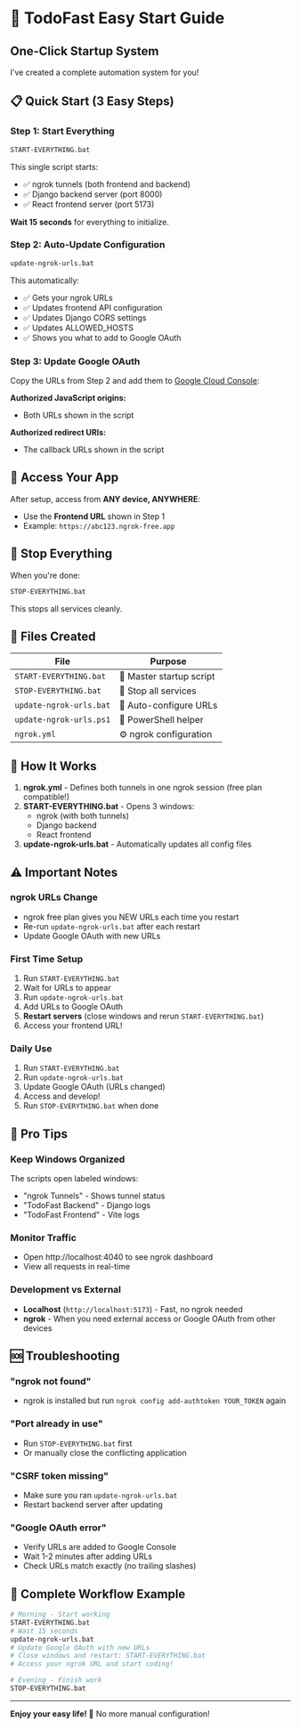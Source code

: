 # 🚀 TodoFast Easy Start Guide

## One-Click Startup System

I've created a complete automation system for you!

## 📋 **Quick Start (3 Easy Steps)**

### **Step 1: Start Everything**
```bash
START-EVERYTHING.bat
```

This single script starts:
- ✅ ngrok tunnels (both frontend and backend)
- ✅ Django backend server (port 8000)
- ✅ React frontend server (port 5173)

**Wait 15 seconds** for everything to initialize.

### **Step 2: Auto-Update Configuration**
```bash
update-ngrok-urls.bat
```

This automatically:
- ✅ Gets your ngrok URLs
- ✅ Updates frontend API configuration
- ✅ Updates Django CORS settings
- ✅ Updates ALLOWED_HOSTS
- ✅ Shows you what to add to Google OAuth

### **Step 3: Update Google OAuth**

Copy the URLs from Step 2 and add them to [Google Cloud Console](https://console.cloud.google.com/apis/credentials):

**Authorized JavaScript origins:**
- Both URLs shown in the script

**Authorized redirect URIs:**
- The callback URLs shown in the script

## 🎯 **Access Your App**

After setup, access from **ANY device, ANYWHERE**:
- Use the **Frontend URL** shown in Step 1
- Example: `https://abc123.ngrok-free.app`

## 🛑 **Stop Everything**

When you're done:
```bash
STOP-EVERYTHING.bat
```

This stops all services cleanly.

## 📁 **Files Created**

| File | Purpose |
|------|---------|
| `START-EVERYTHING.bat` | 🚀 Master startup script |
| `STOP-EVERYTHING.bat` | 🛑 Stop all services |
| `update-ngrok-urls.bat` | 🔄 Auto-configure URLs |
| `update-ngrok-urls.ps1` | 📝 PowerShell helper |
| `ngrok.yml` | ⚙️ ngrok configuration |

## 🔧 **How It Works**

1. **ngrok.yml** - Defines both tunnels in one ngrok session (free plan compatible!)
2. **START-EVERYTHING.bat** - Opens 3 windows:
   - ngrok (with both tunnels)
   - Django backend
   - React frontend
3. **update-ngrok-urls.bat** - Automatically updates all config files

## ⚠️ **Important Notes**

### **ngrok URLs Change**
- ngrok free plan gives you NEW URLs each time you restart
- Re-run `update-ngrok-urls.bat` after each restart
- Update Google OAuth with new URLs

### **First Time Setup**
1. Run `START-EVERYTHING.bat`
2. Wait for URLs to appear
3. Run `update-ngrok-urls.bat`
4. Add URLs to Google OAuth
5. **Restart servers** (close windows and rerun `START-EVERYTHING.bat`)
6. Access your frontend URL!

### **Daily Use**
1. Run `START-EVERYTHING.bat`
2. Run `update-ngrok-urls.bat`
3. Update Google OAuth (URLs changed)
4. Access and develop!
5. Run `STOP-EVERYTHING.bat` when done

## 🎁 **Pro Tips**

### **Keep Windows Organized**
The scripts open labeled windows:
- "ngrok Tunnels" - Shows tunnel status
- "TodoFast Backend" - Django logs
- "TodoFast Frontend" - Vite logs

### **Monitor Traffic**
- Open http://localhost:4040 to see ngrok dashboard
- View all requests in real-time

### **Development vs External**
- **Localhost** (`http://localhost:5173`) - Fast, no ngrok needed
- **ngrok** - When you need external access or Google OAuth from other devices

## 🆘 **Troubleshooting**

### **"ngrok not found"**
- ngrok is installed but run `ngrok config add-authtoken YOUR_TOKEN` again

### **"Port already in use"**
- Run `STOP-EVERYTHING.bat` first
- Or manually close the conflicting application

### **"CSRF token missing"**
- Make sure you ran `update-ngrok-urls.bat`
- Restart backend server after updating

### **"Google OAuth error"**
- Verify URLs are added to Google Console
- Wait 1-2 minutes after adding URLs
- Check URLs match exactly (no trailing slashes)

## 🎯 **Complete Workflow Example**

```bash
# Morning - Start working
START-EVERYTHING.bat
# Wait 15 seconds
update-ngrok-urls.bat
# Update Google OAuth with new URLs
# Close windows and restart: START-EVERYTHING.bat
# Access your ngrok URL and start coding!

# Evening - Finish work
STOP-EVERYTHING.bat
```

---

**Enjoy your easy life! 🎉** No more manual configuration!
